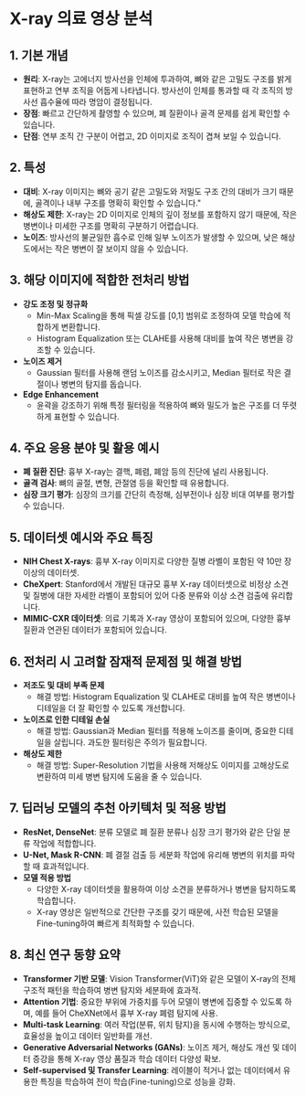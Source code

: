 # X-ray 의료 영상 분석

## 1. 기본 개념
- **원리**: X-ray는 고에너지 방사선을 인체에 투과하여, 뼈와 같은 고밀도 구조를 밝게 표현하고 연부 조직을 어둡게 나타냅니다. 방사선이 인체를 통과할 때 각 조직의 방사선 흡수율에 따라 명암이 결정됩니다.
- **장점**: 빠르고 간단하게 촬영할 수 있으며, 폐 질환이나 골격 문제를 쉽게 확인할 수 있습니다.
- **단점**: 연부 조직 간 구분이 어렵고, 2D 이미지로 조직이 겹쳐 보일 수 있습니다.

## 2. 특성
- **대비**: X-ray 이미지는 뼈와 공기 같은 고밀도와 저밀도 구조 간의 대비가 크기 때문에, 골격이나 내부 구조를 명확히 확인할 수 있습니다."
- **해상도 제한**: X-ray는 2D 이미지로 인체의 깊이 정보를 포함하지 않기 때문에, 작은 병변이나 미세한 구조를 명확히 구분하기 어렵습니다.
- **노이즈**: 방사선의 불균일한 흡수로 인해 일부 노이즈가 발생할 수 있으며, 낮은 해상도에서는 작은 병변이 잘 보이지 않을 수 있습니다.

## 3. 해당 이미지에 적합한 전처리 방법
- **강도 조정 및 정규화**
  - Min-Max Scaling을 통해 픽셀 강도를 [0,1] 범위로 조정하여 모델 학습에 적합하게 변환합니다.
  - Histogram Equalization 또는 CLAHE를 사용해 대비를 높여 작은 병변을 강조할 수 있습니다.
- **노이즈 제거**
  - Gaussian 필터를 사용해 랜덤 노이즈를 감소시키고, Median 필터로 작은 결절이나 병변의 탐지를 돕습니다.
- **Edge Enhancement**
  - 윤곽을 강조하기 위해 특정 필터링을 적용하여 뼈와 밀도가 높은 구조를 더 뚜렷하게 표현할 수 있습니다.

## 4. 주요 응용 분야 및 활용 예시
- **폐 질환 진단**: 흉부 X-ray는 결핵, 폐렴, 폐암 등의 진단에 널리 사용됩니다.
- **골격 검사**: 뼈의 골절, 변형, 관절염 등을 확인할 때 유용합니다.
- **심장 크기 평가**: 심장의 크기를 간단히 측정해, 심부전이나 심장 비대 여부를 평가할 수 있습니다.

## 5. 데이터셋 예시와 주요 특징
- **NIH Chest X-rays**: 흉부 X-ray 이미지로 다양한 질병 라벨이 포함된 약 10만 장 이상의 데이터셋.
- **CheXpert**: Stanford에서 개발된 대규모 흉부 X-ray 데이터셋으로 비정상 소견 및 질병에 대한 자세한 라벨이 포함되어 있어 다중 분류와 이상 소견 검출에 유리합니다.
- **MIMIC-CXR 데이터셋**: 의료 기록과 X-ray 영상이 포함되어 있으며, 다양한 흉부 질환과 연관된 데이터가 포함되어 있습니다.

## 6. 전처리 시 고려할 잠재적 문제점 및 해결 방법
- **저조도 및 대비 부족 문제**
  - 해결 방법: Histogram Equalization 및 CLAHE로 대비를 높여 작은 병변이나 디테일을 더 잘 확인할 수 있도록 개선합니다.
- **노이즈로 인한 디테일 손실**
  - 해결 방법: Gaussian과 Median 필터를 적용해 노이즈를 줄이며, 중요한 디테일을 살립니다. 과도한 필터링은 주의가 필요합니다.
- **해상도 제한**
  - 해결 방법: Super-Resolution 기법을 사용해 저해상도 이미지를 고해상도로 변환하여 미세 병변 탐지에 도움을 줄 수 있습니다.

## 7. 딥러닝 모델의 추천 아키텍처 및 적용 방법
- **ResNet, DenseNet**: 분류 모델로 폐 질환 분류나 심장 크기 평가와 같은 단일 분류 작업에 적합합니다.
- **U-Net, Mask R-CNN**: 폐 결절 검출 등 세분화 작업에 유리해 병변의 위치를 파악할 때 효과적입니다.
- **모델 적용 방법**
  - 다양한 X-ray 데이터셋을 활용하여 이상 소견을 분류하거나 병변을 탐지하도록 학습합니다.
  - X-ray 영상은 일반적으로 간단한 구조를 갖기 때문에, 사전 학습된 모델을 Fine-tuning하여 빠르게 최적화할 수 있습니다.

## 8. 최신 연구 동향 요약

- **Transformer 기반 모델**: Vision Transformer(ViT)와 같은 모델이 X-ray의 전체 구조적 패턴을 학습하여 병변 탐지와 세분화에 효과적.
- **Attention 기법**: 중요한 부위에 가중치를 두어 모델이 병변에 집중할 수 있도록 하며, 예를 들어 CheXNet에서 흉부 X-ray 폐렴 탐지에 사용.
- **Multi-task Learning**: 여러 작업(분류, 위치 탐지)을 동시에 수행하는 방식으로, 효율성을 높이고 데이터 일반화를 개선.
- **Generative Adversarial Networks (GANs)**: 노이즈 제거, 해상도 개선 및 데이터 증강을 통해 X-ray 영상 품질과 학습 데이터 다양성 확보.
- **Self-supervised 및 Transfer Learning**: 레이블이 적거나 없는 데이터에서 유용한 특징을 학습하여 전이 학습(Fine-tuning)으로 성능을 강화.
